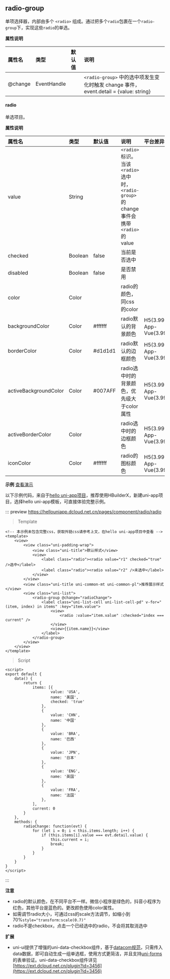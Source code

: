 ## radio-group

单项选择器，内部由多个 ``<radio>`` 组成。通过把多个`radio`包裹在一个`radio-group`下，实现这些`radio`的单选。

<!-- UNIAPPCOMJSON.radio-group.compatibility -->

**属性说明**

|属性名|类型|默认值|说明|
|:-|:-|:-|:-|
|@change|EventHandle||``<radio-group>`` 中的选中项发生变化时触发 change 事件，event.detail = {value: string}|


<!-- UNIAPPCOMJSON.radio-group.reference -->

#### radio

单选项目。

<!-- UNIAPPCOMJSON.radio.compatibility -->

**属性说明**

|属性名|类型|默认值|说明|平台差异说明|
|:-|:-|:-|:-|:-|
|value|String||``<radio>`` 标识。当该 ``<radio>`` 选中时，``<radio-group>`` 的 change 事件会携带 ``<radio>`` 的 value||
|checked|Boolean|false|当前是否选中||
|disabled|Boolean|false|是否禁用||
|color|Color||radio的颜色，同css的color||
|backgroundColor|Color|#ffffff|radio默认的背景颜色|H5(3.99+)、App-Vue(3.99+)|
|borderColor|Color|#d1d1d1|radio默认的边框颜色|H5(3.99+)、App-Vue(3.99+)|
|activeBackgroundColor|Color|#007AFF|radio选中时的背景颜色，优先级大于color属性|H5(3.99+)、App-Vue(3.99+)|
|activeBorderColor|Color||radio选中时的边框颜色|H5(3.99+)、App-Vue(3.99+)|
|iconColor|Color|#ffffff|radio的图标颜色|H5(3.99+)、App-Vue(3.99+)|



**示例** [查看演示](https://hellouniapp.dcloud.net.cn/pages/component/radio/radio)

以下示例代码，来自于[hello uni-app项目](https://github.com/dcloudio/hello-uniapp)，推荐使用HBuilderX，新建uni-app项目，选择hello uni-app模板，可直接体验完整示例。

::: preview https://hellouniapp.dcloud.net.cn/pages/component/radio/radio
> Template
```vue
<!-- 本示例未包含完整css，获取外链css请参考上文，在hello uni-app项目中查看 -->
<template>
	<view>
		<view class="uni-padding-wrap">
			<view class="uni-title">默认样式</view>
			<view>
				<label class="radio"><radio value="r1" checked="true" />选中</label>
				<label class="radio"><radio value="r2" />未选中</label>
			</view>
		</view>
		<view class="uni-title uni-common-mt uni-common-pl">推荐展示样式</view>
		<view class="uni-list">
			<radio-group @change="radioChange">
				<label class="uni-list-cell uni-list-cell-pd" v-for="(item, index) in items" :key="item.value">
					<view>
						<radio :value="item.value" :checked="index === current" />
					</view>
					<view>{{item.name}}</view>
				</label>
			</radio-group>
		</view>
	</view>
</template>
```
> Script
```vue
<script>
export default {
    data() {
        return {
            items: [{
                    value: 'USA',
                    name: '美国',
                    checked: 'true'
                },
                {
                    value: 'CHN',
                    name: '中国'
                },
                {
                    value: 'BRA',
                    name: '巴西'
                },
                {
                    value: 'JPN',
                    name: '日本'
                },
                {
                    value: 'ENG',
                    name: '英国'
                },
                {
                    value: 'FRA',
                    name: '法国'
                },
            ],
            current: 0
        }
    },
    methods: {
        radioChange: function(evt) {
            for (let i = 0; i < this.items.length; i++) {
                if (this.items[i].value === evt.detail.value) {
                    this.current = i;
                    break;
                }
            }
        }
    }
}
</script>
```
:::


**注意**
- radio的默认颜色，在不同平台不一样。微信小程序是绿色的，抖音小程序为红色，其他平台是蓝色的。更改颜色使用color属性。
- 如需调节radio大小，可通过css的scale方法调节，如缩小到70%`style="transform:scale(0.7)"`
- radio不是checkbox，点击一个已经选中的radio，不会将其取消选中

**扩展**
- uni-ui提供了增强的uni-data-checkbox组件，基于[datacom规范](/component/datacom)，只需传入data数据，即可自动生成一组单选框，使用方式更简洁，并且支持[uni-forms](https://ext.dcloud.net.cn/plugin?id=2773)的表单验证。uni-data-checkbox组件详见[https://ext.dcloud.net.cn/plugin?id=3456](https://ext.dcloud.net.cn/plugin?id=3456)

<!-- UNIAPPCOMJSON.radio-group.reference -->
